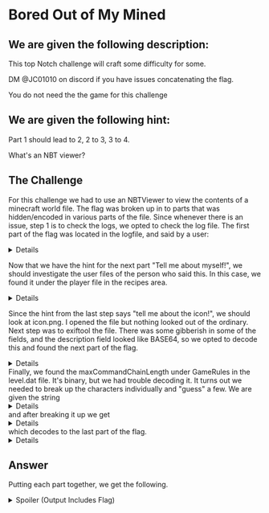 # Bored Out of My Mined

## We are given the following description: 
This top Notch challenge will craft some difficulty for some.

DM @JC01010 on discord if you have issues concatenating the flag.

You do not need the the game for this challenge

## We are given the following hint:
Part 1 should lead to 2, 2 to 3, 3 to 4.

What's an NBT viewer?

## The Challenge

For this challenge we had to use an NBTViewer to view the contents of a minecraft world file. The flag was broken up in to parts that was hidden/encoded in various parts of the file. Since whenever there is an issue, step 1 is to check the logs, we opted to check the log file. The first part of the flag was located in the logfile, and said by a user:

<details>
Note: Found inside log file by searching for "flag"
[2:16:52] [Server thread/INFO]: <Herobrine> pt 1: flag{d0_5
  
[2:16:52] [Server thread/INFO]: <Herobrine> Tell me about myself!
flag{d0_5
</details>

Now that we have the hint for the next part "Tell me about myself!", we should investigate the user files of the person who said this. In this case, we found it under the player file in the recipes area.
<details>
minecraft:tell me about the icon!
  
minecraft:7@R5_R (pt 2)
</details>

Since the hint from the last step says "tell me about the icon!", we should look at icon.png. I opened the file but nothing looked out of the ordinary. Next step was to exiftool the file. There was some gibberish in some of the fields, and the description field looked like BASE64, so we opted to decode this and found the next part of the flag.
<details>
Finally, tell me about the level - perhaps, the command length?
  
pt 3: 0Tat3?_ 
</details>
Finally, we found the maxCommandChainLength under GameRules in the level.dat file. It's binary, but we had trouble decoding it. It turns out we needed to break up the characters individually and "guess" a few. We are given the string <details>11211652581215153161125</details> and after breaking it up we get <details>112 116 52 58 121 51 53 161 125</details> which decodes to the last part of the flag. 
<details>
pt4: pt4:y35¡}
</details>

## Answer 
Putting each part together, we get the following. 
<details><summary>Spoiler (Output Includes Flag)</summary>
<p>
```
flag{d0_57@R5_R0Tat3?_y35¡}
```

</p>
</details>
